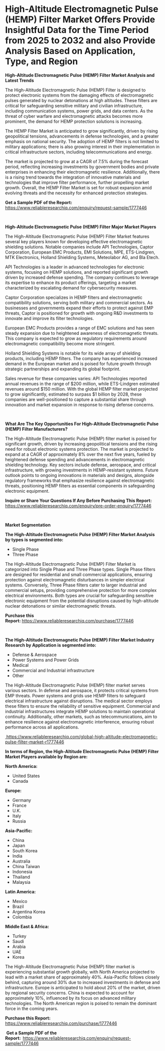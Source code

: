 <p><h1>High-Altitude Electromagnetic Pulse (HEMP) Filter Market Offers Provide Insightful Data for the Time Period from 2025 to 2032 and also Provide Analysis Based on Application, Type, and Region</h1></p><p><strong>High-Altitude Electromagnetic Pulse (HEMP) Filter Market Analysis and Latest Trends</strong></p>
<p><p>The High-Altitude Electromagnetic Pulse (HEMP) Filter is designed to protect electronic systems from the damaging effects of electromagnetic pulses generated by nuclear detonations at high altitudes. These filters are critical for safeguarding sensitive military and civilian infrastructure, including communication systems, power grids, and data centers. As the threat of cyber warfare and electromagnetic attacks becomes more prominent, the demand for HEMP protection solutions is increasing.</p><p>The HEMP Filter Market is anticipated to grow significantly, driven by rising geopolitical tensions, advancements in defense technologies, and a greater emphasis on national security. The adoption of HEMP filters is not limited to military applications; there is also growing interest in their implementation in critical infrastructure sectors, including telecommunications and energy. </p><p>The market is projected to grow at a CAGR of 7.5% during the forecast period, reflecting increasing investments by government bodies and private enterprises in enhancing their electromagnetic resilience. Additionally, there is a rising trend towards the integration of innovative materials and technologies that improve filter performance, further propelling market growth. Overall, the HEMP Filter Market is set for robust expansion amid evolving threats and the necessity for enhanced protection strategies.</p></p>
<p><strong>Get a Sample PDF of the Report:&nbsp;</strong> <a href="https://www.reliableresearchiq.com/enquiry/request-sample/1777446?utm_campaign=3013&utm_medium=2&utm_source=Github&utm_content=ia&utm_term=15042025&utm_id=high-altitude-electromagnetic-pulse-hemp-filter">https://www.reliableresearchiq.com/enquiry/request-sample/1777446</a></p>
<p>&nbsp;</p>
<p><strong>High-Altitude Electromagnetic Pulse (HEMP) Filter Major Market Players</strong></p>
<p><p>The High-Altitude Electromagnetic Pulse (HEMP) Filter Market features several key players known for developing effective electromagnetic shielding solutions. Notable companies include API Technologies, Captor Corporation, European EMC Products, EMI Solutions, MPE, ETS-Lindgren, MTK Electronics, Holland Shielding Systems, Meteolabor AG, and Bla Etech.</p><p>API Technologies is a leader in advanced technologies for electronic systems, focusing on HEMP solutions, and reported significant growth driven by increased defense spending. The company continues to leverage its expertise to enhance its product offerings, targeting a market characterized by escalating demand for cybersecurity measures.</p><p>Captor Corporation specializes in HEMP filters and electromagnetic compatibility solutions, serving both military and commercial sectors. As businesses and governments expand their efforts to protect against EMP threats, Captor is positioned for growth with ongoing R&D investments to innovate and improve its filter technologies.</p><p>European EMC Products provides a range of EMC solutions and has seen steady expansion due to heightened awareness of electromagnetic threats. This company is expected to grow as regulatory requirements around electromagnetic compatibility become more stringent.</p><p>Holland Shielding Systems is notable for its wide array of shielding products, including HEMP filters. The company has experienced increased demand in the European market and is poised for future growth through strategic partnerships and expanding its global footprint.</p><p>Sales revenue for these companies varies: API Technologies reported annual revenues in the range of $200 million, while ETS-Lindgren estimated revenues around $150 million. With the global HEMP filter market projected to grow significantly, estimated to surpass $1 billion by 2028, these companies are well-positioned to capture a substantial share through innovation and market expansion in response to rising defense concerns.</p></p>
<p>&nbsp;</p>
<p><strong>What Are The Key Opportunities For High-Altitude Electromagnetic Pulse (HEMP) Filter Manufacturers?</strong></p>
<p><p>The High-Altitude Electromagnetic Pulse (HEMP) filter market is poised for significant growth, driven by increasing geopolitical tensions and the rising need for robust electronic systems protection. The market is projected to expand at a CAGR of approximately 8% over the next five years, fueled by heightened defense spending and advancements in electromagnetic shielding technology. Key sectors include defense, aerospace, and critical infrastructure, with growing investments in HEMP-resistant systems. Future outlook points to ongoing innovations in materials and designs, alongside regulatory frameworks that emphasize resilience against electromagnetic threats, positioning HEMP filters as essential components in safeguarding electronic equipment.</p></p>
<p><strong>Inquire or Share Your Questions If Any Before Purchasing This Report:</strong> <a href="https://www.reliableresearchiq.com/enquiry/pre-order-enquiry/1777446?utm_campaign=3013&utm_medium=2&utm_source=Github&utm_content=ia&utm_term=15042025&utm_id=high-altitude-electromagnetic-pulse-hemp-filter">https://www.reliableresearchiq.com/enquiry/pre-order-enquiry/1777446</a></p>
<p>&nbsp;</p>
<p><strong>Market Segmentation</strong></p>
<p><strong>The High-Altitude Electromagnetic Pulse (HEMP) Filter Market Analysis by types is segmented into:</strong></p>
<p><ul><li>Single Phase</li><li>Three Phase</li></ul></p>
<p><p>The High-Altitude Electromagnetic Pulse (HEMP) Filter Market is categorized into Single Phase and Three Phase types. Single Phase filters are designed for residential and small commercial applications, ensuring protection against electromagnetic disturbances in simpler electrical systems. Conversely, Three Phase filters cater to larger industrial and commercial setups, providing comprehensive protection for more complex electrical environments. Both types are crucial for safeguarding sensitive electronic equipment from the potential disruptions caused by high-altitude nuclear detonations or similar electromagnetic threats.</p></p>
<p><strong>Purchase this Report:&nbsp;</strong><a href="https://www.reliableresearchiq.com/purchase/1777446?utm_campaign=3013&utm_medium=2&utm_source=Github&utm_content=ia&utm_term=15042025&utm_id=high-altitude-electromagnetic-pulse-hemp-filter">https://www.reliableresearchiq.com/purchase/1777446</a></p>
<p>&nbsp;</p>
<p><strong>The High-Altitude Electromagnetic Pulse (HEMP) Filter Market Industry Research by Application is segmented into:</strong></p>
<p><ul><li>Defense & Aerospace</li><li>Power Systems and Power Grids</li><li>Medical</li><li>Commercial and Industrial infrastructure</li><li>Other</li></ul></p>
<p><p>The High-Altitude Electromagnetic Pulse (HEMP) filter market serves various sectors. In defense and aerospace, it protects critical systems from EMP threats. Power systems and grids use HEMP filters to safeguard electrical infrastructure against disruptions. The medical sector employs these filters to ensure the reliability of sensitive equipment. Commercial and industrial infrastructures integrate HEMP solutions to maintain operational continuity. Additionally, other markets, such as telecommunications, aim to enhance resilience against electromagnetic interference, ensuring robust performance across all applications.</p></p>
<p><a href="https://www.reliableresearchiq.com/global-high-altitude-electromagnetic-pulse-filter-market-r1777446?utm_campaign=3013&utm_medium=2&utm_source=Github&utm_content=ia&utm_term=15042025&utm_id=high-altitude-electromagnetic-pulse-hemp-filter">&nbsp;https://www.reliableresearchiq.com/global-high-altitude-electromagnetic-pulse-filter-market-r1777446</a></p>
<p><strong>In terms of Region, the High-Altitude Electromagnetic Pulse (HEMP) Filter Market Players available by Region are:</strong></p>
<p>
    <p> <strong> North America: </strong>
        <ul>
            <li>United States</li>
            <li>Canada</li>
        </ul>
        </p> 
    <p> <strong> Europe: </strong>
        <ul>
            <li>Germany</li>
            <li>France</li>
            <li>U.K.</li>
            <li>Italy</li>
            <li>Russia</li>
        </ul>
        </p> 
    <p> <strong> Asia-Pacific: </strong>
        <ul>
            <li>China</li>
            <li>Japan</li>
            <li>South Korea</li>
            <li>India</li>
            <li>Australia</li>
            <li>China Taiwan</li>
            <li>Indonesia</li>
            <li>Thailand</li>
            <li>Malaysia</li>
        </ul>
        </p> 
    <p> <strong> Latin America: </strong>
        <ul>
            <li>Mexico</li>
            <li>Brazil</li>
            <li>Argentina Korea</li>
            <li>Colombia</li>
        </ul>
        </p> 
    <p> <strong> Middle East & Africa: </strong>
        <ul>
            <li>Turkey</li>
            <li>Saudi</li>
            <li>Arabia</li>
            <li>UAE</li>
            <li>Korea</li>
        </ul>
    </p>
    </p>
<p><p>The High-Altitude Electromagnetic Pulse (HEMP) filter market is experiencing substantial growth globally, with North America projected to lead with a market share of approximately 40%. Asia-Pacific follows closely behind, capturing around 30% due to increased investments in defense and infrastructure. Europe is anticipated to hold about 20% of the market, driven by regional security concerns. China is expected to account for approximately 10%, influenced by its focus on advanced military technologies. The North American region is poised to remain the dominant force in the coming years.</p></p>
<p><strong>Purchase this Report: </strong><a href="https://www.reliableresearchiq.com/purchase/1777446?utm_campaign=3013&utm_medium=2&utm_source=Github&utm_content=ia&utm_term=15042025&utm_id=high-altitude-electromagnetic-pulse-hemp-filter">https://www.reliableresearchiq.com/purchase/1777446</a></p>
<p>&nbsp;<strong>Get a Sample PDF of the Report:&nbsp;&nbsp;</strong><a href="https://www.reliableresearchiq.com/enquiry/request-sample/1777446?utm_campaign=3013&utm_medium=2&utm_source=Github&utm_content=ia&utm_term=15042025&utm_id=high-altitude-electromagnetic-pulse-hemp-filter">https://www.reliableresearchiq.com/enquiry/request-sample/1777446</a></p>
<p><strong></strong></p>
<p><p></p><p></p><p></p></p>